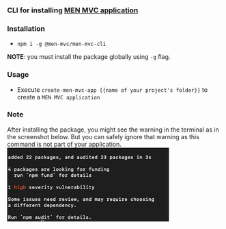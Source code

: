 ### CLI for installing [MEN MVC application](https://menmvc.com)

### Installation
- `npm i -g @men-mvc/men-mvc-cli`

**NOTE**: you must install the package globally using `-g` flag.

### Usage

- Execute `create-men-mvc-app {{name of your project's folder}}` to create a `MEN MVC application`

### Note

After installing the package, you might see the warning in the terminal as in the screenshot below. But you can safely ignore that warning as this command is not part of your application.
![Alt text](warning-message.png?raw=true "MEN MVC")
